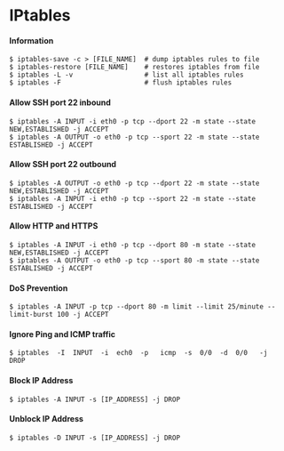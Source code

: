IPtables
========

#### Information

	$ iptables-save -c > [FILE_NAME]  # dump iptables rules to file
	$ iptables-restore [FILE_NAME]    # restores iptables from file
	$ iptables -L -v                  # list all iptables rules
	$ iptables -F                     # flush iptables rules

#### Allow SSH port 22 inbound

	$ iptables -A INPUT -i eth0 -p tcp --dport 22 -m state --state NEW,ESTABLISHED -j ACCEPT
	$ iptables -A OUTPUT -o eth0 -p tcp --sport 22 -m state --state ESTABLISHED -j ACCEPT

#### Allow SSH port 22 outbound

	$ iptables -A OUTPUT -o eth0 -p tcp --dport 22 -m state --state NEW,ESTABLISHED -j ACCEPT
	$ iptables -A INPUT -i eth0 -p tcp --sport 22 -m state --state ESTABLISHED -j ACCEPT

#### Allow HTTP and HTTPS

	$ iptables -A INPUT -i eth0 -p tcp --dport 80 -m state --state NEW,ESTABLISHED -j ACCEPT
	$ iptables -A OUTPUT -o eth0 -p tcp --sport 80 -m state --state ESTABLISHED -j ACCEPT

#### DoS Prevention

	$ iptables -A INPUT -p tcp --dport 80 -m limit --limit 25/minute --limit-burst 100 -j ACCEPT

#### Ignore Ping and ICMP traffic

	$ iptables  -I  INPUT  -i  ech0  -p   icmp  -s  0/0  -d  0/0   -j  DROP

#### Block IP Address

	$ iptables -A INPUT -s [IP_ADDRESS] -j DROP   

#### Unblock IP Address

	$ iptables -D INPUT -s [IP_ADDRESS] -j DROP







